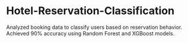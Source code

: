 # Hotel-Reservation-Classification
Analyzed booking data to classify users based on reservation behavior.
Achieved 90% accuracy using Random Forest and XGBoost models.
